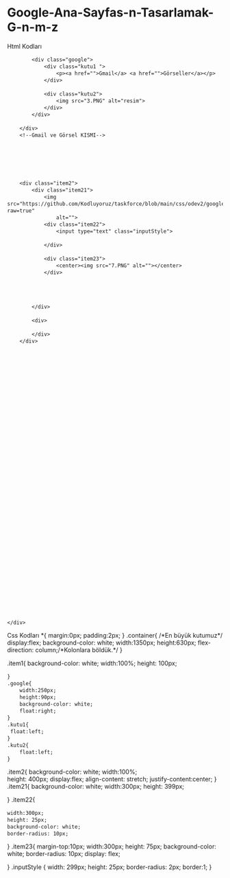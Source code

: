 # Google-Ana-Sayfas-n-Tasarlamak-G-n-m-z
Html Kodları
<!DOCTYPE html>
<html lang="en">

<head>
    <meta charset="UTF-8">
    <meta http-equiv="X-UA-Compatible" content="IE=edge">
    <meta name="viewport" content="width=device-width, initial-scale=1.0">
    <title>Google-Günümüz</title>
    <link rel="stylesheet" href="googleÖ3.css">
    <!--Html ve Css ile iletişim kuruyor.-->
</head>

<body>
    <div class="container">
        <div class="item1">

            <div class="google">
                <div class="kutu1 ">
                    <p><a href="">Gmail</a> <a href="">Görseller</a></p>
                </div>

                <div class="kutu2">
                    <img src="3.PNG" alt="resim">
                </div>
            </div>

        </div>
        <!--Gmail ve Görsel KISMI-->






        <div class="item2">
            <div class="item21">
                <img src="https://github.com/Kodluyoruz/taskforce/blob/main/css/odev2/google_homepage/assets/logo.png?raw=true"
                    alt="">
                <div class="item22">
                    <input type="text" class="inputStyle">
                   
                </div>

                <div class="item23">
                    <center><img src="7.PNG" alt=""></center>
                </div>




            </div>

            <div>

            </div>
        </div>








































    </div>

</body>

</html>
Css Kodları
*{
    margin:0px;
    padding:2px;
}
.container{ /*En büyük kutumuz*/
    display:flex;
    background-color: white;
    width:1350px;
    height:630px;
    flex-direction: column;/*Kolonlara böldük.*/
}
   

.item1{
    background-color: white;
    width:100%;
    height: 100px;
    
    }
    .google{
        width:250px;
        height:90px;
        background-color: white;
        float:right;
    }
    .kutu1{
     float:left;
    }
    .kutu2{
        float:left;
    }

.item2{
     background-color: white;
     width:100%;   
     height: 400px;
     display:flex;
     align-content: stretch;
    justify-content:center;
}
.item21{
background-color: white;
width:300px;
height: 399px;

}
.item22{
    
    width:300px;
    height: 25px;
    background-color: white;
    border-radius: 10px;
}
.item23{
    margin-top:10px;
    width:300px;
    height: 75px;
    background-color: white;
    border-radius: 10px; 
    display: flex;
    
   
    
}
.inputStyle {
    width: 299px;
    height: 25px;
    border-radius: 2px;
    border:1;
}


